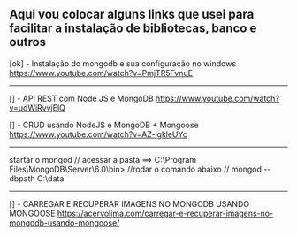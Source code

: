 

Aqui vou colocar alguns links que usei para facilitar a instalação de bibliotecas, banco e outros
-----------------------------------------------------------------------------------------------------
[ok] - Instalação do mongodb e sua configuração no windows
https://www.youtube.com/watch?v=PmjTR5FvnuE

-----------------------------------------------------------------------------------------------------
[] - API REST com Node JS e MongoDB
https://www.youtube.com/watch?v=udWiRvvjElQ

[] - CRUD usando NodeJS e MongoDB + Mongoose
https://www.youtube.com/watch?v=AZ-lgkleUYc

-----------------------------------------------------------------------------------------------------
startar o mongod
// acessar a pasta ==>  C:\Program Files\MongoDB\Server\6.0\bin>
//rodar o comando abaixo
// mongod --dbpath C:\data

---------------------------------------------------------------------------
[] - CARREGAR E RECUPERAR IMAGENS NO MONGODB USANDO MONGOOSE
https://acervolima.com/carregar-e-recuperar-imagens-no-mongodb-usando-mongoose/